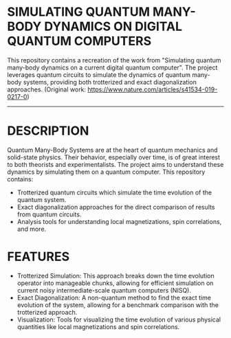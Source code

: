 SIMULATING QUANTUM MANY-BODY DYNAMICS ON DIGITAL QUANTUM COMPUTERS
===================================================================

This repository contains a recreation of the work from "Simulating quantum many-body dynamics on a current digital quantum computer". The project leverages quantum circuits to simulate the dynamics of quantum many-body systems, providing both trotterized and exact diagonalization approaches.
(Original work: https://www.nature.com/articles/s41534-019-0217-0)

********

DESCRIPTION
===========

Quantum Many-Body Systems are at the heart of quantum mechanics and solid-state physics. Their behavior, especially over time, is of great interest to both theorists and experimentalists. The project aims to understand these dynamics by simulating them on a quantum computer. This repository contains:

- Trotterized quantum circuits which simulate the time evolution of the quantum system.
- Exact diagonalization approaches for the direct comparison of results from quantum circuits.
- Analysis tools for understanding local magnetizations, spin correlations, and more.

FEATURES
========

- Trotterized Simulation: This approach breaks down the time evolution operator into manageable chunks, allowing for efficient simulation on current noisy intermediate-scale quantum computers (NISQ).
- Exact Diagonalization: A non-quantum method to find the exact time evolution of the system, allowing for a benchmark comparison with the trotterized approach.
- Visualization: Tools for visualizing the time evolution of various physical quantities like local magnetizations and spin correlations.
